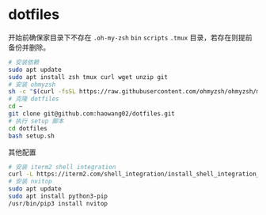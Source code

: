 # dotfiles

开始前确保家目录下不存在 `.oh-my-zsh` `bin` `scripts` `.tmux` 目录，若存在则提前备份并删除。

```bash
# 安装依赖
sudo apt update
sudo apt install zsh tmux curl wget unzip git
# 安装 ohmyzsh
sh -c "$(curl -fsSL https://raw.githubusercontent.com/ohmyzsh/ohmyzsh/master/tools/install.sh)"
# 克隆 dotfiles
cd ~
git clone git@github.com:haowang02/dotfiles.git
# 执行 setup 脚本
cd dotfiles
bash setup.sh
```

其他配置

```bash
# 安装 iterm2 shell integration
curl -L https://iterm2.com/shell_integration/install_shell_integration_and_utilities.sh | bash
# 安装 nvitop
sudo apt update
sudo apt install python3-pip
/usr/bin/pip3 install nvitop
```
